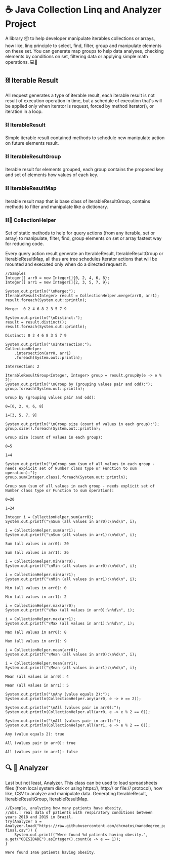 # ☕ Java Collection Linq and Analyzer Project 
<p>
A library 📦 to help developer manipulate iterables collections or arrays, 
how like, linq principle to select, find, filter, group and manipulate elements 
on these set. You can generate map groups to help data analyses, 
checking elements by conditions on set, filtering data or applying simple math 
operations. 💻📱
</p>

## ⛓ Iterable Result
All request generates a type of iterable result, each iterable result is not result of execution operation in time, 
but a schedule of execution that's will be applied only when iterator is request, forced by method iterator(), or 
iteration in a loop.

### ⛓ IterableResult
Simple iterable result contained methods to schedule new manipulate action on future elements result.

### ⛓ IterableResultGroup
Iterable result for elements grouped, each group contains the proposed key and set of elements how values of each key. 

### ⛓ IterableResultMap
Iterable result map that is base class of iterableResultGroup, contains methods
to filter and manipulate like a dictionary.

### ⛓👊 CollectionHelper 
<p>
Set of static methods to help for query actions (from any iterable, set or array) to
manipulate, filter, find, group elements on set or array fastest way for reducing code.
</p>
<p>
Every query action result generate an IterableResult, IterableResultGroup or IterableResultMap,
all thus are tree schedules Iterator actions that will be mounted and executed only when do a directed request it.
</p>

```
//Samples
Integer[] arr0 = new Integer[]{0, 2, 4, 6, 8};
Integer[] arr1 = new Integer[]{2, 3, 5, 7, 9};
```

```
System.out.println("\nMerge:");
IterableResult<Integer> result = CollectionHelper.merge(arr0, arr1);
result.foreach(System.out::println);
```
``
Merge: 
0
2
4
6
8
2
3
5
7
9
``

```
System.out.println("\nDistinct:");
result = result.distinct();
result.foreach(System.out::println);
```
``
Distinct:
0
2
4
6
8
3
5
7
9
``

```
System.out.println("\nIntersection:");
CollectionHelper
    .intersection(arr0, arr1)
    .foreach(System.out::println);
```
``
Intersection:
2
``

```
IterableResultGroup<Integer, Integer> group = result.groupBy(e -> e % 2);
System.out.println("\nGroup by (grouping values pair and odd):");
group.foreach(System.out::println);
```

``Group by (grouping values pair and odd):``

``0=[0, 2, 4, 6, 8]``

``1=[3, 5, 7, 9]``

```
System.out.println("\nGroup size (count of values in each group):");
group.size().foreach(System.out::println);
```

``Group size (count of values in each group):``

``0=5``

``1=4``


```
System.out.println("\nGroup sum (sum of all values in each group - needs explicit set of Number class type or Function to sum operation):");
group.sum(Integer.class).foreach(System.out::println);
```

``Group sum (sum of all values in each group - needs explicit set of Number class type or Function to sum operation):``

``0=20``

``1=24``


```
Integer i = CollectionHelper.sum(arr0);
System.out.printf("\nSum (all values in arr0):\n%d\n", i);

i = CollectionHelper.sum(arr1);
System.out.printf("\nSum (all values in arr1):\n%d\n", i);
```

``Sum (all values in arr0): 20``

``Sum (all values in arr1): 26``

```
i = CollectionHelper.min(arr0);
System.out.printf("\nMin (all values in arr0):\n%d\n", i);

i = CollectionHelper.min(arr1);
System.out.printf("\nMin (all values in arr1):\n%d\n", i);
```

``Min (all values in arr0): 0`` 
 
``Min (all values in arr1): 2``

```
i = CollectionHelper.max(arr0);
System.out.printf("\Max (all values in arr0):\n%d\n", i);

i = CollectionHelper.max(arr1);
System.out.printf("\Max (all values in arr1):\n%d\n", i);
```

``Max (all values in arr0): 8``  

``Max (all values in arr1): 9``

```
i = CollectionHelper.mean(arr0);
System.out.printf("\Mean (all values in arr0):\n%d\n", i);

i = CollectionHelper.mean(arr1);
System.out.printf("\Mean (all values in arr1):\n%d\n", i);
```

``Mean (all values in arr0): 4``  

``Mean (all values in arr1): 5``

```
System.out.println("\nAny (value equals 2):");
System.out.println(CollectionHelper.any(arr0, e -> e == 2));

System.out.println("\nAll (values pair in arr0):");
System.out.println(CollectionHelper.all(arr0, e -> e % 2 == 0));

System.out.println("\nAll (values pair in arr1):");
System.out.println(CollectionHelper.all(arr1, e -> e % 2 == 0));
```

``Any (value equals 2): true``

``All (values pair in arr0): true``

``All (values pair in arr1): false``

## 🔍 🧠 Analyzer
<p>
Last but not least, Analyzer. This class can be used to load spreadsheets files (from local system disk or using https://, http:// or file:// protocol), how like, CSV to 
analyze and manipulate data. Generating IterableResult, IterableResultGroup, IterableResultMap.
</p>

```
//Example, analyzing how many patients have obesity.
//obs.: real data of patients with respiratory conditions between years 2018 and 2019 in Brazil.
try(Analyzer a = Analyzer.load("https://raw.githubusercontent.com/chcmatos/nanodegree_py_analyze_srag/main/doc/influd18_limpo-final.csv")) {
    System.out.printf("Were found %d patients having obesity.", a.get("OBESIDADE").asInteger().count(e -> e == 1));
}
```

``Were found 1466 patients having obesity.``

